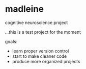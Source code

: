 # madleine

cognitive neuroscience project

...this is a test project for the moment

goals:
* learn proper version control
* start to make cleaner code
* produce more organized projects
